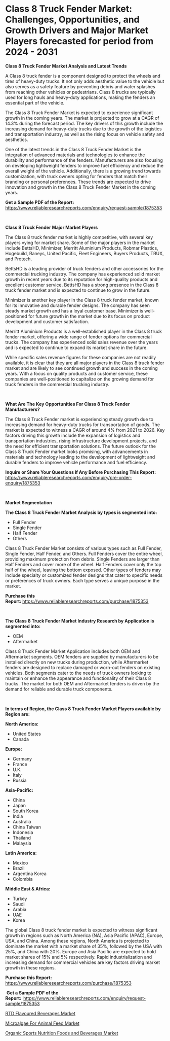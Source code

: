 <p><h1>Class 8 Truck Fender Market: Challenges, Opportunities, and Growth Drivers and Major Market Players forecasted for period from 2024 - 2031</h1></p><p><strong>Class 8 Truck Fender Market Analysis and Latest Trends</strong></p>
<p><p>A Class 8 truck fender is a component designed to protect the wheels and tires of heavy-duty trucks. It not only adds aesthetic value to the vehicle but also serves as a safety feature by preventing debris and water splashes from reaching other vehicles or pedestrians. Class 8 trucks are typically used for long hauls and heavy-duty applications, making the fenders an essential part of the vehicle.</p><p>The Class 8 Truck Fender Market is expected to experience significant growth in the coming years. The market is projected to grow at a CAGR of 14.3% during the forecast period. The key drivers of this growth include the increasing demand for heavy-duty trucks due to the growth of the logistics and transportation industry, as well as the rising focus on vehicle safety and aesthetics.</p><p>One of the latest trends in the Class 8 Truck Fender Market is the integration of advanced materials and technologies to enhance the durability and performance of the fenders. Manufacturers are also focusing on developing lightweight fenders to improve fuel efficiency and reduce the overall weight of the vehicle. Additionally, there is a growing trend towards customization, with truck owners opting for fenders that match their branding or personal preferences. These trends are expected to drive innovation and growth in the Class 8 Truck Fender Market in the coming years.</p></p>
<p><strong>Get a Sample PDF of the Report:&nbsp;</strong> <a href="https://www.reliableresearchreports.com/enquiry/request-sample/1875353">https://www.reliableresearchreports.com/enquiry/request-sample/1875353</a></p>
<p>&nbsp;</p>
<p><strong>Class 8 Truck Fender Major Market Players</strong></p>
<p><p>The Class 8 truck fender market is highly competitive, with several key players vying for market share. Some of the major players in the market include BettsHD, Minimizer, Merritt Aluminium Products, Robmar Plastics, Hogebuild, Raneys, United Pacific, Fleet Engineers, Buyers Products, TRUX, and Protech. </p><p>BettsHD is a leading provider of truck fenders and other accessories for the commercial trucking industry. The company has experienced solid market growth in recent years due to its reputation for high-quality products and excellent customer service. BettsHD has a strong presence in the Class 8 truck fender market and is expected to continue to grow in the future.</p><p>Minimizer is another key player in the Class 8 truck fender market, known for its innovative and durable fender designs. The company has seen steady market growth and has a loyal customer base. Minimizer is well-positioned for future growth in the market due to its focus on product development and customer satisfaction.</p><p>Merritt Aluminium Products is a well-established player in the Class 8 truck fender market, offering a wide range of fender options for commercial trucks. The company has experienced solid sales revenue over the years and is expected to continue to expand its market share in the future.</p><p>While specific sales revenue figures for these companies are not readily available, it is clear that they are all major players in the Class 8 truck fender market and are likely to see continued growth and success in the coming years. With a focus on quality products and customer service, these companies are well-positioned to capitalize on the growing demand for truck fenders in the commercial trucking industry.</p></p>
<p>&nbsp;</p>
<p><strong>What Are The Key Opportunities For Class 8 Truck Fender Manufacturers?</strong></p>
<p><p>The Class 8 Truck Fender market is experiencing steady growth due to increasing demand for heavy-duty trucks for transportation of goods. The market is expected to witness a CAGR of around 4% from 2021 to 2026. Key factors driving this growth include the expansion of logistics and transportation industries, rising infrastructure development projects, and the need for efficient transportation solutions. The future outlook for the Class 8 Truck Fender market looks promising, with advancements in materials and technology leading to the development of lightweight and durable fenders to improve vehicle performance and fuel efficiency.</p></p>
<p><strong>Inquire or Share Your Questions If Any Before Purchasing This Report:</strong> <a href="https://www.reliableresearchreports.com/enquiry/pre-order-enquiry/1875353">https://www.reliableresearchreports.com/enquiry/pre-order-enquiry/1875353</a></p>
<p>&nbsp;</p>
<p><strong>Market Segmentation</strong></p>
<p><strong>The Class 8 Truck Fender Market Analysis by types is segmented into:</strong></p>
<p><ul><li>Full Fender</li><li>Single Fender</li><li>Half Fender</li><li>Others</li></ul></p>
<p><p>Class 8 Truck Fender Market consists of various types such as Full Fender, Single Fender, Half Fender, and Others. Full Fenders cover the entire wheel, providing maximum protection from debris. Single Fenders are larger than Half Fenders and cover more of the wheel. Half Fenders cover only the top half of the wheel, leaving the bottom exposed. Other types of fenders may include specialty or customized fender designs that cater to specific needs or preferences of truck owners. Each type serves a unique purpose in the market.</p></p>
<p><strong>Purchase this Report:&nbsp;</strong><a href="https://www.reliableresearchreports.com/purchase/1875353">https://www.reliableresearchreports.com/purchase/1875353</a></p>
<p>&nbsp;</p>
<p><strong>The Class 8 Truck Fender Market Industry Research by Application is segmented into:</strong></p>
<p><ul><li>OEM</li><li>Aftermarket</li></ul></p>
<p><p>Class 8 Truck Fender Market Application includes both OEM and Aftermarket segments. OEM fenders are supplied by manufacturers to be installed directly on new trucks during production, while Aftermarket fenders are designed to replace damaged or worn-out fenders on existing vehicles. Both segments cater to the needs of truck owners looking to maintain or enhance the appearance and functionality of their Class 8 trucks. The market for both OEM and Aftermarket fenders is driven by the demand for reliable and durable truck components.</p></p>
<p>&nbsp;</p>
<p><strong>In terms of Region, the Class 8 Truck Fender Market Players available by Region are:</strong></p>
<p>
    <p> <strong> North America: </strong>
        <ul>
            <li>United States</li>
            <li>Canada</li>
        </ul>
        </p> 
    <p> <strong> Europe: </strong>
        <ul>
            <li>Germany</li>
            <li>France</li>
            <li>U.K.</li>
            <li>Italy</li>
            <li>Russia</li>
        </ul>
        </p> 
    <p> <strong> Asia-Pacific: </strong>
        <ul>
            <li>China</li>
            <li>Japan</li>
            <li>South Korea</li>
            <li>India</li>
            <li>Australia</li>
            <li>China Taiwan</li>
            <li>Indonesia</li>
            <li>Thailand</li>
            <li>Malaysia</li>
        </ul>
        </p> 
    <p> <strong> Latin America: </strong>
        <ul>
            <li>Mexico</li>
            <li>Brazil</li>
            <li>Argentina Korea</li>
            <li>Colombia</li>
        </ul>
        </p> 
    <p> <strong> Middle East & Africa: </strong>
        <ul>
            <li>Turkey</li>
            <li>Saudi</li>
            <li>Arabia</li>
            <li>UAE</li>
            <li>Korea</li>
        </ul>
    </p>
    </p>
<p><p>The global Class 8 truck fender market is expected to witness significant growth in regions such as North America (NA), Asia Pacific (APAC), Europe, USA, and China. Among these regions, North America is projected to dominate the market with a market share of 35%, followed by the USA with 25%, and China with 20%. Europe and Asia Pacific are expected to hold market shares of 15% and 5% respectively. Rapid industrialization and increasing demand for commercial vehicles are key factors driving market growth in these regions.</p></p>
<p><strong>Purchase this Report: </strong><a href="https://www.reliableresearchreports.com/purchase/1875353">https://www.reliableresearchreports.com/purchase/1875353</a></p>
<p>&nbsp;<strong>Get a Sample PDF of the Report:&nbsp;&nbsp;</strong><a href="https://www.reliableresearchreports.com/enquiry/request-sample/1875353">https://www.reliableresearchreports.com/enquiry/request-sample/1875353</a></p>
<p><strong></strong></p>
<p><p><a href="https://view.publitas.com/reportprime-1/rtd-flavoured-beverages-market-size-share-trends-analysis-report-by-application-regional-outlook-competitive-strategies-and-segment-forecasts-2023-2030/">RTD Flavoured Beverages Market</a></p><p><a href="https://view.publitas.com/reportprime-1/microalgae-for-animal-feed-market-research-report-provides-thorough-industry-overview-which-offers-an-in-depth-analysis-of-product-trends-and-new-market-divisions/">Microalgae For Animal Feed Market</a></p><p><a href="https://view.publitas.com/reportprime-1/organic-sports-nutrition-foods-and-beverages-market-size-share-trends-analysis-report-by-material-by-type-by-end-user-by-region-and-segment-forecasts-2023-2030/">Organic Sports Nutrition Foods and Beverages Market</a></p></p>